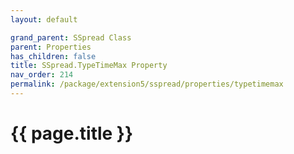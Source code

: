 ```yaml
---
layout: default

grand_parent: SSpread Class
parent: Properties
has_children: false
title: SSpread.TypeTimeMax Property
nav_order: 214
permalink: /package/extension5/sspread/properties/typetimemax
---
```

# {{ page.title }}